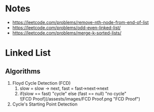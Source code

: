 # Notes
- https://leetcode.com/problems/remove-nth-node-from-end-of-list
- https://leetcode.com/problems/odd-even-linked-list/
- https://leetcode.com/problems/merge-k-sorted-lists/

# Linked List

## Algorithms
1. Floyd Cycle Detection (FCD)<br>
   1. slow = slow -> next, fast = fast->next->next
   2. if(slow == fast) "cycle" else (fast == null) "no cycle"<br>
   ![FCD Proof](/assests/images/FCD Proof.png "FCD Proof")
2. Cycle's Starting Point Detection

